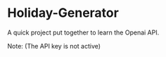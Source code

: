# Holiday-Generator
A quick project put together to learn the Openai API.

Note: (The API key is not active)
